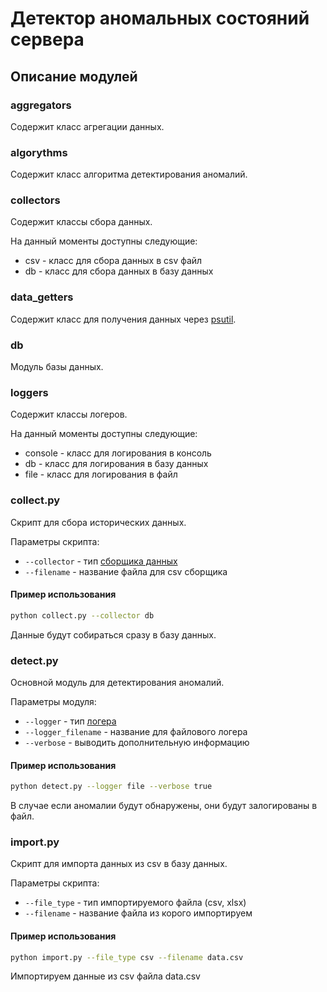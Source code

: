 # Детектор аномальных состояний сервера

## Описание модулей

### aggregators
Содержит класс агрегации данных.

### algorythms
Содержит класс алгоритма детектирования аномалий.

### collectors
Cодержит классы сбора данных.

На данный моменты доступны следующие:
- csv - класс для сбора данных в csv файл
- db - класс для сбора данных в базу данных

### data_getters
Содержит класс для получения данных через [psutil](https://psutil.readthedocs.io).

### db
Модуль базы данных.

### loggers
Содержит классы логеров.

На данный моменты доступны следующие:
- console - класс для логирования в консоль
- db - класс для логирования в базу данных
- file - класс для логирования в файл

### collect.py
Скрипт для сбора исторических данных.

Параметры скрипта:
- `--collector` - тип [сборщика данных](#collectors)
- `--filename` - название файла для csv сборщика

#### Пример использования
```bash
python collect.py --collector db
```
Данные будут собираться сразу в базу данных.

### detect.py
Основной модуль для детектирования аномалий.

Параметры модуля:
- `--logger` - тип [логера](#loggers)
- `--logger_filename` - название для файлового логера
- `--verbose` - выводить дополнительную информацию

#### Пример использования
```bash
python detect.py --logger file --verbose true
```
В случае если аномалии будут обнаружены, они будут залогированы в файл.

### import.py
Скрипт для импорта данных из csv в базу данных.

Параметры скрипта:
- `--file_type` - тип импортируемого файла (csv, xlsx)
- `--filename` - название файла из корого импортируем

#### Пример использования
```bash
python import.py --file_type csv --filename data.csv
```
Импортируем данные из csv файла data.csv
